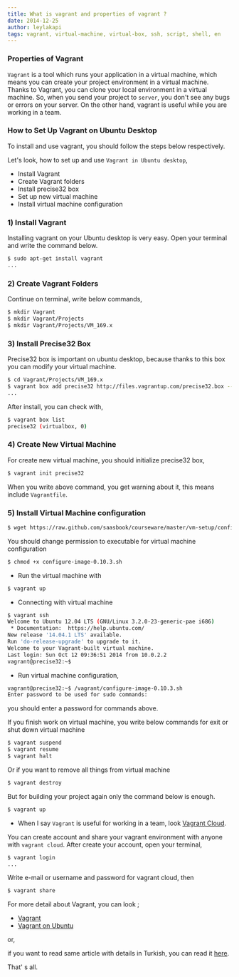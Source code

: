 ```yaml
---
title: What is vagrant and properties of vagrant ?
date: 2014-12-25
author: leylakapi
tags: vagrant, virtual-machine, virtual-box, ssh, script, shell, en
---
```


### Properties of Vagrant

`Vagrant` is a tool which runs your application in a virtual machine, which means
you can create your project environment in a virtual machine. Thanks to Vagrant, you can clone your local environment in a virtual machine.
So, when you send your project to `server`, you don't see any bugs or errors on your server.
On the other hand, vagrant is useful while you are working in a team.

### How to Set Up Vagrant on Ubuntu Desktop

To install and use vagrant, you should follow the steps below respectively.

Let's look, how to set up and use `Vagrant in Ubuntu desktop`,

- Install Vagrant
- Create Vagrant folders
- Install precise32 box
- Set up new virtual machine
- Install virtual machine configuration

### 1) Install Vagrant

Installing vagrant on your Ubuntu desktop is very easy. Open your terminal and write the command below.

```bash
$ sudo apt-get install vagrant
...
```

### 2) Create Vagrant Folders

Continue on terminal, write below commands,

```bash
$ mkdir Vagrant
$ mkdir Vagrant/Projects
$ mkdir Vagrant/Projects/VM_169.x
```

### 3) Install Precise32 Box

Precise32 box is important on ubuntu desktop, because thanks to this box you can modify your virtual machine.
 
```bash
$ cd Vagrant/Projects/VM_169.x
$ vagrant box add precise32 http://files.vagrantup.com/precise32.box --provider virtualbox
...
```

After install, you can check with,

```bash
$ vagrant box list
precise32 (virtualbox, 0)
```

### 4) Create New Virtual Machine

For create new virtual machine, you should initialize precise32 box,

```bash
$ vagrant init precise32
```
When you write above command, you get warning about it, this means include `Vagrantfile`.

### 5) Install Virtual Machine configuration

```bash
$ wget https://raw.github.com/saasbook/courseware/master/vm-setup/configure-image-0.10.3.sh
```
You should change permission to executable for virtual machine configuration

```bash
$ chmod +x configure-image-0.10.3.sh
```
- Run the virtual machine with 

```bash
$ vagrant up
```

- Connecting with virtual machine
 
```bash
$ vagrant ssh
Welcome to Ubuntu 12.04 LTS (GNU/Linux 3.2.0-23-generic-pae i686)
 * Documentation:  https://help.ubuntu.com/
New release '14.04.1 LTS' available.
Run 'do-release-upgrade' to upgrade to it.
Welcome to your Vagrant-built virtual machine.
Last login: Sun Oct 12 09:36:51 2014 from 10.0.2.2
vagrant@precise32:~$ 
``` 

- Run virtual machine configuration, 
 
```bash
vagrant@precise32:~$ /vagrant/configure-image-0.10.3.sh
Enter password to be used for sudo commands:
``` 
you should enter a password for commands above.
 
If you finish work on virtual machine, you write below commands for exit or shut down virtual machine
 
```bash
$ vagrant suspend
$ vagrant resume
$ vagrant halt
``` 
Or if you want to remove all things from virtual machine

```bash
$ vagrant destroy
```
But for building your project again only the command below is enough.

```bash
$ vagrant up
```

- When I say `Vagrant` is useful for working in a team, look [Vagrant Cloud](https://vagrantcloud.com/).

You can create account and share your vagrant environment with anyone with `vagrant cloud`.
After create your account, open your terminal,

```bash
$ vagrant login
...
```
Write e-mail or username and password for vagrant cloud, then

```bash
$ vagrant share
```
For more detail about Vagrant, you can look ;

- [Vagrant](http://docs.vagrantup.com/v2/getting-started/index.html) 
- [Vagrant on Ubuntu](https://github.com/saasbook/courseware/wiki/Setting-Up-Vagrant-Environment-on-Ubuntu-Platform)

or,

if you want to read same article with details in Turkish, you can read it [here](http://lab2023.com/vagranta-giris.html).
 
That' s all.
